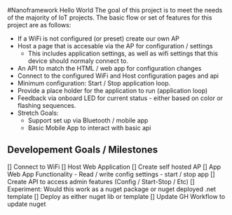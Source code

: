 #Nanoframework Hello World
The goal of this project is to meet the needs of the majority of IoT projects. The basic flow or set of features for this project are as follows: 
- If a WiFi is not configured (or preset) create our own AP
- Host a page that is accesable via the AP for configuration / settings
    - This includes application settings, as well as wifi settings that this device should normaly connect to.
- An API to match the HTML / web app for configuration changes
- Connect to the configured WiFi and Host configuration pages and api
- Minimum configuration: Start / Stop application loop. 
- Provide a place holder for the application to run (application loop)
- Feedback via onboard LED for current status - either based on color or flashing sequences.
- Stretch Goals:
    - Support set up via Bluetooth / mobile app
    - Basic Mobile App to interact with basic api

## Developement Goals / Milestones
[] Connect to WiFi
[] Host Web Application
[] Create self hosted AP
[] App Web App Functionality
    - Read / write config settings
    - start / stop app
[] Create API to access admin features (Config / Start-Stop / Etc)
[] Experiment: Would this work as a nuget package or nuget deployed .net template
[] Deploy as either nuget lib or template
[] Update GH Workflow to update nuget
